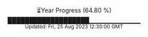 <p align="center">
⏳Year Progress (64.80 %) <br>
███████████████████▁▁▁▁▁▁▁▁▁▁▁ <br>
<sub>Updated: Fri, 25 Aug 2023 12:30:00 GMT</sub>
</p>

